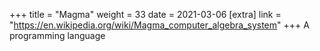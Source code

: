 +++
title = "Magma"
weight = 33
date = 2021-03-06
[extra]
link = "https://en.wikipedia.org/wiki/Magma_computer_algebra_system"
+++
A programming language

